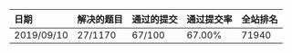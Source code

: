|日期|解决的题目|通过的提交|通过提交率|全站排名|
|:---------|:------|:-----|:-----|:----|
|2019/09/10|27/1170|67/100|67.00%|71940|
